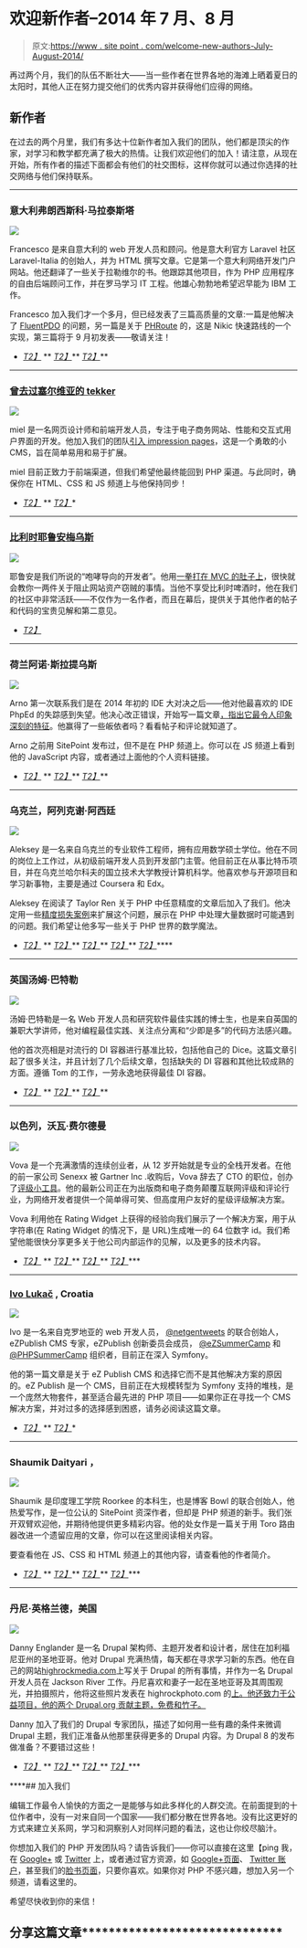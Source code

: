 # 欢迎新作者–2014 年 7 月、8 月

> 原文:[https://www . site point . com/welcome-new-authors-July-August-2014/](https://www.sitepoint.com/welcoming-new-authors-july-august-2014/)

再过两个月，我们的队伍不断壮大——当一些作者在世界各地的海滩上晒着夏日的太阳时，其他人正在努力提交他们的优秀内容并获得他们应得的网络。

## 新作者

在过去的两个月里，我们有多达十位新作者加入我们的团队，他们都是顶尖的作家，对学习和教学都充满了极大的热情。让我们欢迎他们的加入！请注意，从现在开始，所有作者的描述下面都会有他们的社交图标，这样你就可以通过你选择的社交网络与他们保持联系。

* * *

### 意大利弗朗西斯科·马拉泰斯塔

![](../Images/683aea12fea89f25177dfde6d45dc001.png)

Francesco 是来自意大利的 web 开发人员和顾问。他是意大利官方 Laravel 社区 Laravel-Italia 的创始人，并为 HTML 撰写文章。它是第一个意大利网络开发门户网站。他还翻译了一些关于拉勒维尔的书。他跟踪其他项目，作为 PHP 应用程序的自由后端顾问工作，并在罗马学习 IT 工程。他雄心勃勃地希望迟早能为 IBM 工作。

Francesco 加入我们才一个多月，但已经发表了三篇高质量的文章:一篇是他解决了 [FluentPDO](https://www.sitepoint.com/getting-started-fluentpdo/) 的问题，另一篇是关于 [PHRoute](https://www.sitepoint.com/fast-php-routing-phroute/) 的，这是 Nikic 快速路线的一个实现，第三篇将于 9 月初发表——敬请关注！

*   [*T2】*](https://twitter.com/malatestafra)
**   [*T2】*](https://www.facebook.com/malatesta.francesco)**   [*T2】*](http://www.google.com/+FrancescoMalatesta90)**

 **** * *

### [曾去过塞尔维亚的 tekker](https://www.sitepoint.com/author/mtekinder/)

![](../Images/439646a5499d57e3d9731bcd48c6b9de.png)

miel 是一名网页设计师和前端开发人员，专注于电子商务网站、性能和交互式用户界面的开发。他加入我们的团队[引入 impression pages](https://www.sitepoint.com/getting-started-impresspages/)，这是一个勇敢的小 CMS，旨在简单易用和易于扩展。

miel 目前正致力于前端渠道，但我们希望他最终能回到 PHP 渠道。与此同时，确保你在 HTML、CSS 和 JS 频道上与他保持同步！

*   [*T2】*](https://twitter.com/TekinderMisel)
**   [*T2】*](https://plus.google.com/107282930571456334179)*

 *** * *

### [比利时耶鲁安梅乌斯](https://www.sitepoint.com/author/jmeeus/)

![](../Images/7853ff3f8c85b76f55a514c4f138ed7d.png)

耶鲁安是我们所说的“咆哮导向的开发者”。他用[一拳打在 MVC 的肚子上](https://www.sitepoint.com/mvc-problem-solution/)，很快就会教你一两件关于阻止网站资产窃贼的事情。当他不享受比利时啤酒时，他在我们的社区中非常活跃——不仅作为一名作者，而且在幕后，提供关于其他作者的帖子和代码的宝贵见解和第二意见。

*   [*T2】*](https://plus.google.com/+JeroenMeeusIsAwesome)

 ** * *

### 荷兰阿诺·斯拉提乌斯

![](../Images/7e3b0779f0913eefd576c1923432af59.png)

Arno 第一次联系我们是在 2014 年初的 IDE 大对决之后——他对他最喜欢的 IDE PhpEd 的失踪感到失望。他决心改正错误，开始写一篇文章[，指出它最令人印象深刻的特征](https://www.sitepoint.com/4-features-make-choose-nusphere-phped/)。他赢得了一些皈依者吗？看看帖子和评论就知道了。

Arno 之前用 SitePoint 发布过，但不是在 PHP 频道上。你可以在 JS 频道上看到他的 JavaScript 内容，或者通过上面他的个人资料链接。

*   [*T2】*](https://github.com/Hommer101)
**   [*T2】*](https://www.linkedin.com/pub/arno-slatius/66/976/678)**   [*T2】*](https://plus.google.com/+ArnoSlatius)**

 **** * *

### 乌克兰，阿列克谢·阿西廷

![](../Images/92e428733da05dbb1856aada93a05393.png)

Aleksey 是一名来自乌克兰的专业软件工程师，拥有应用数学硕士学位。他在不同的岗位上工作过，从初级前端开发人员到开发部门主管。他目前正在从事比特币项目，并在乌克兰哈尔科夫的国立技术大学教授计算机科学。他喜欢参与开源项目和学习新事物，主要是通过 Coursera 和 Edx。

Aleksey 在阅读了 Taylor Ren 关于 PHP 中任意精度的文章后加入了我们。他决定用一些[精度损失案例](https://www.sitepoint.com/fixed-point-math-php-bcmath-precision-loss-cases/)来扩展这个问题，展示在 PHP 中处理大量数据时可能遇到的问题。我们希望让他多写一些关于 PHP 世界的数学魔法。

*   [*T2】*](https://twitter.com/aasiutin)
**   [*T2】*](https://www.facebook.com/aasiutin)**   [*T2】*](https://github.com/aasiutin)**   [*T2】*](https://www.linkedin.com/in/aasiutin)**   [*T2】*](https://plus.google.com/+OleksiiAsiutin/about)****

 ***** * *

### 英国汤姆·巴特勒

![](../Images/a50dcfb2394706508f5651cb74cec555.png)

汤姆·巴特勒是一名 Web 开发人员和研究软件最佳实践的博士生，也是来自英国的兼职大学讲师，他对编程最佳实践、关注点分离和“少即是多”的代码方法感兴趣。

他的首次亮相是对流行的 DI 容器进行基准比较，包括他自己的 Dice。这篇文章引起了很多关注，并且计划了几个后续文章，包括缺失的 DI 容器和其他比较成熟的方面。遵循 Tom 的工作，一劳永逸地获得最佳 DI 容器。

*   [*T2】*](https://www.facebook.com/tombzombie)
**   [*T2】*](https://github.com/TomBZombie)**   [*T2】*](https://plus.google.com/100944005773537112770/posts)**

 **** * *

### 以色列，沃瓦·费尔德曼

![](../Images/9ad2f8f47c273c8264b802906974d932.png)

Vova 是一个充满激情的连续创业者，从 12 岁开始就是专业的全栈开发者。在他的前一家公司 Senexx 被 Gartner Inc .收购后，Vova 辞去了 CTO 的职位，创办了[评级小工具](http://rating-widget.com/)。他的最新公司正在为出版商和电子商务颠覆互联网评级和评论行业，为网络开发者提供一个简单得可笑、但高度用户友好的星级评级解决方案。

Vova 利用他在 Rating Widget 上获得的经验向我们展示了一个解决方案，用于从字符串(在 Rating Widget 的情况下，是 URL)生成唯一的 64 位数字 id。我们希望他能很快分享更多关于他公司内部运作的见解，以及更多的技术内容。

*   [*T2】*](https://twitter.com/vovafeldman)
**   [*T2】*](https://github.com/vovafeldman)**   [*T2】*](http://il.linkedin.com/in/vovafeldman)**   [*T2】*](https://plus.google.com/+VovaFeldman/)***

 ***** * *

### [Ivo Lukač](https://www.sitepoint.com/author/iluk/) , Croatia

![](../Images/71f84de85b524a84eebbc5d187aff831.png)

Ivo 是一名来自克罗地亚的 web 开发人员， [@netgentweets](http://twitter.com/netgentweets) 的联合创始人，eZPublish CMS 专家，eZPublish 创新委员会成员， [@eZSummerCamp](http://twitter.com/ezsummercamp) 和 [@PHPSummerCamp](http://twitter.com/phpsummercamp) 组织者，目前正在深入 Symfony。

他的第一篇文章是关于 eZ Publish CMS 和选择它而不是其他解决方案的原因的。eZ Publish 是一个 CMS，目前正在大规模转型为 Symfony 支持的堆栈，是一个庞然大物套件，甚至适合最先进的 PHP 项目——如果你正在寻找一个 CMS 解决方案，并对过多的选择感到困惑，请务必阅读这篇文章。

*   [*T2】*](https://twitter.com/ilukac)
**   [*T2】*](https://plus.google.com/109304891952852799256)*

 *** * *

### Shaumik Daityari ，

![](../Images/fe133dc6d43cbea9d921ea0dc9d0d708.png)

Shaumik 是印度理工学院 Roorkee 的本科生，也是博客 Bowl 的联合创始人，他热爱写作，是一位公认的 SitePoint 资深作者，但却是 PHP 频道的新手。我们张开双臂欢迎他，并期待他提供更多精彩内容。他的处女作是一篇关于用 Toro 路由器改进一个遗留应用的文章，你可以在这里阅读相关内容。

要查看他在 JS、CSS 和 HTML 频道上的其他内容，请查看他的作者简介。

*   [*T2】*](https://twitter.com/ds_mik)
**   [*T2】*](https://www.facebook.com/shaumikdaityari)**   [*T2】*](https://github.com/sdaityari/)**   [*T2】*](https://plus.google.com/+ShaumikDaityari)***

 ***** * *

### 丹尼·英格兰德，美国

![](../Images/0b728cf6fd29c0e5152463b5d5798db9.png)

Danny Englander 是一名 Drupal 架构师、主题开发者和设计者，居住在加利福尼亚州的圣地亚哥。他对 Drupal 充满热情，每天都在寻求学习新的东西。他在自己的网站[highrockmedia.com](http://highrockmedia.com/)上写关于 Drupal 的所有事情，并作为一名 Drupal 开发人员在 Jackson River 工作。丹尼喜欢和妻子一起在圣地亚哥及其周围观光，并拍摄照片，他将这些照片发表在 highrockphoto.com 的[上。他还致力于公益项目，他的两个 Drupal.org 贡献主题，免费和竹子。](http://highrockphoto.com/)

Danny 加入了我们的 Drupal 专家团队，描述了如何用一些有趣的条件来微调 Drupal 主题，我们正准备从他那里获得更多的 Drupal 内容。为 Drupal 8 的发布做准备？不要错过这些！

*   [*T2】*](https://twitter.com/Danny_Englander)
**   [*T2】*](https://www.linkedin.com/in/dannyenglander)**   [*T2】*](https://plus.google.com/u/0/+DannyEnglander)**   [*T2】*](https://www.flickr.com/photos/highrockphoto/)***

 ****## 加入我们

编辑工作最令人愉快的方面之一是能够与如此多样化的人群交流。在前面提到的十位作者中，没有一对来自同一个国家——我们都分散在世界各地。没有比这更好的方式来建立关系网，学习和洞察别人对同样问题的看法，这也让你绞尽脑汁。

你想加入我们的 PHP 开发团队吗？请告诉我们——你可以直接在这里【ping 我，在 [Google+](https://plus.google.com/+BrunoSkvorc) 或 [Twitter](https://twitter.com/bitfalls) 上，或者通过官方资源，如 [Google+页面](https://plus.google.com/u/0/113214561650167033983/)、 [Twitter 账户](https://twitter.com/SitePointPHP)，甚至我们的[脸书页面](https://www.facebook.com/pages/SitePoint-PHP/559996927444241)，只要你喜欢。如果你对 PHP 不感兴趣，想加入另一个频道，请看这里的。

希望尽快收到你的来信！

## 分享这篇文章******************************